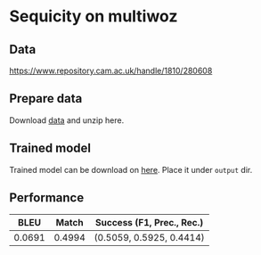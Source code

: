 # Sequicity on multiwoz

## Data

https://www.repository.cam.ac.uk/handle/1810/280608

## Prepare data

Download [data](https://tatk-data.s3-ap-northeast-1.amazonaws.com/sequicity_multiwoz_data.zip) and unzip here.

## Trained model

Trained model can be download on [here](https://tatk-data.s3-ap-northeast-1.amazonaws.com/sequicity_multiwoz.pkl). Place it under `output` dir.

## Performance

| BLEU | Match | Success (F1, Prec., Rec.) |
| - | - | - |
| 0.0691 | 0.4994 |(0.5059, 0.5925, 0.4414)|

